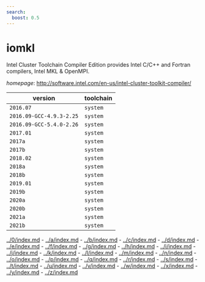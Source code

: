 ```yaml
---
search:
  boost: 0.5
---
```

# iomkl

Intel Cluster Toolchain Compiler Edition provides Intel C/C++ and Fortran compilers, Intel MKL &  OpenMPI.

*homepage*: <http://software.intel.com/en-us/intel-cluster-toolkit-compiler/>

version | toolchain
--------|----------
``2016.07`` | ``system``
``2016.09-GCC-4.9.3-2.25`` | ``system``
``2016.09-GCC-5.4.0-2.26`` | ``system``
``2017.01`` | ``system``
``2017a`` | ``system``
``2017b`` | ``system``
``2018.02`` | ``system``
``2018a`` | ``system``
``2018b`` | ``system``
``2019.01`` | ``system``
``2019b`` | ``system``
``2020a`` | ``system``
``2020b`` | ``system``
``2021a`` | ``system``
``2021b`` | ``system``

[../0/index.md](0) - [../a/index.md](a) - [../b/index.md](b) - [../c/index.md](c) - [../d/index.md](d) - [../e/index.md](e) - [../f/index.md](f) - [../g/index.md](g) - [../h/index.md](h) - [../i/index.md](i) - [../j/index.md](j) - [../k/index.md](k) - [../l/index.md](l) - [../m/index.md](m) - [../n/index.md](n) - [../o/index.md](o) - [../p/index.md](p) - [../q/index.md](q) - [../r/index.md](r) - [../s/index.md](s) - [../t/index.md](t) - [../u/index.md](u) - [../v/index.md](v) - [../w/index.md](w) - [../x/index.md](x) - [../y/index.md](y) - [../z/index.md](z)

